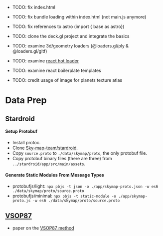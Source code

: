 
- TODO: fix index.html
- TODO: fix bundle loading within index.html (not main.js anymore)
- TODO: fix references to astro (import { base as astro})
- TODO: clone the deck.gl project and integrate the basics

- TODO: examine 3d/geometry loaders (@loaders.gl/ply & @loaders.gl/gltf)
- TODO: examine [react hot loader](https://github.com/gaearon/react-hot-loader)
- TODO: examine react boilerplate templates
- TODO: credit usage of image for planets texture atlas

# Data Prep 

## Stardroid

#### Setup Protobuf

- Install protoc. 
- Clone [Sky-map-team/stardroid](https://github.com:sky-map-team/stardroid). 
- Copy `source.proto` to `./data/skymap/proto`, the only protobuf file. 
- Copy protobuf binary files (there are three) from
  `../stardroid/app/src/main/assets`.

#### Generate Static Modules From Message Types

- protobufjs/light: `npx pbjs -t json -o ./app/skymap-proto.json -w es6 ./data/skymap/proto/source.proto`
- protobufjs/minimal: `npx pbjs -t static-module -o ./app/skymap-proto.js -w es6 ./data/skymap/proto/source.proto`

#### 

## [VSOP87]()

- paper on the [VSOP87
  method](http://adsabs.harvard.edu/full/1988A%26A...202..309B)
